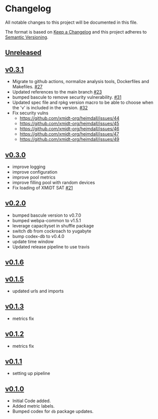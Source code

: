 # Changelog
All notable changes to this project will be documented in this file.

The format is based on [Keep a Changelog](http://keepachangelog.com/en/1.0.0/)
and this project adheres to [Semantic Versioning](http://semver.org/spec/v2.0.0.html).

## [Unreleased]

## [v0.3.1]
- Migrate to github actions, normalize analysis tools, Dockerfiles and Makefiles. [#27](https://github.com/xmidt-org/heimdall/pull/27)
- Updated references to the main branch [#23](https://github.com/xmidt-org/heimdall/pull/23)
- bumped bascule to remove security vulnerability. [#31](https://github.com/xmidt-org/heimdall/pull/31)
- Updated spec file and rpkg version macro to be able to choose when the 'v' is included in the version. [#32](https://github.com/xmidt-org/heimdall/pull/32)
- Fix security vulns
  - https://github.com/xmidt-org/heimdall/issues/44
  - https://github.com/xmidt-org/heimdall/issues/45
  - https://github.com/xmidt-org/heimdall/issues/46
  - https://github.com/xmidt-org/heimdall/issues/47
  - https://github.com/xmidt-org/heimdall/issues/49


## [v0.3.0]
- improve logging
- improve configuration
- improve pool metrics
- improve filling pool with random devices
- Fix loading of XMiDT SAT [#21](https://github.com/xmidt-org/heimdall/pull/21)

## [v0.2.0]
- bumped bascule version to v0.7.0
- bumped webpa-common to v1.5.1
- leverage capacityset in shuffle package
- switch db from cockroach to yugabyte
- bump codex-db to v0.4.0
- update time window
- Updated release pipeline to use travis

## [v0.1.6]

## [v0.1.5]
- updated urls and imports

## [v0.1.3]
- metrics fix

## [v0.1.2]
- metrics fix

## [v0.1.1]
- setting up pipeline

## [v0.1.0]
- Initial Code added.
- Added metric labels.
- Bumped codex for `db` package updates.

[Unreleased]: https://github.com/xmidt-org/heimdall/compare/0.3.1...HEAD
[v0.3.1]: https://github.com/xmidt-org/heimdall/compare/0.3.0...v0.3.1
[v0.3.0]: https://github.com/xmidt-org/heimdall/compare/0.2.0...v0.3.0
[v0.2.0]: https://github.com/xmidt-org/heimdall/compare/0.1.6...v0.2.0
[v0.1.6]: https://github.com/xmidt-org/heimdall/compare/0.1.5...v0.1.6
[v0.1.5]: https://github.com/xmidt-org/heimdall/compare/0.1.4...v0.1.5
[v0.1.4]: https://github.com/xmidt-org/heimdall/compare/0.1.3...v0.1.4
[v0.1.3]: https://github.com/xmidt-org/heimdall/compare/0.1.2...v0.1.3
[v0.1.2]: https://github.com/xmidt-org/heimdall/compare/0.1.1...v0.1.2
[v0.1.1]: https://github.com/xmidt-org/heimdall/compare/0.1.0...v0.1.1
[v0.1.0]: https://github.com/xmidt-org/heimdall/compare/0.0.0...v0.1.0
